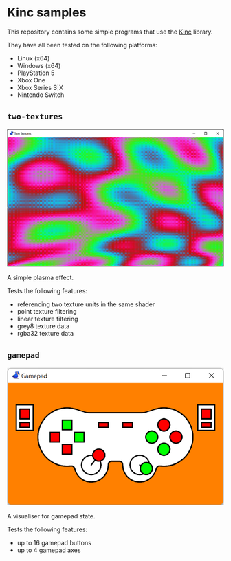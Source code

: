 # Kinc samples

This repository contains some simple programs that use the [Kinc](https://github.com/Kode/Kinc) library.

They have all been tested on the following platforms:
 - Linux (x64)
 - Windows (x64)
 - PlayStation 5
 - Xbox One
 - Xbox Series S|X
 - Nintendo Switch

## `two-textures`

<img src="https://github.com/samhocevar/kinc-samples/raw/main/two-textures.png" height="320"/>

A simple plasma effect.

Tests the following features:
 - referencing two texture units in the same shader
 - point texture filtering
 - linear texture filtering
 - grey8 texture data
 - rgba32 texture data

## `gamepad`

<img src="https://github.com/samhocevar/kinc-samples/raw/main/gamepad.png" height="320"/>

A visualiser for gamepad state.

Tests the following features:
 - up to 16 gamepad buttons
 - up to 4 gamepad axes

